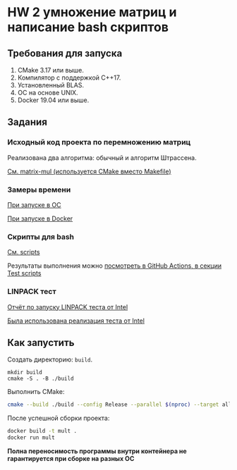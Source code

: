 # HW 2 умножение матриц и написание bash скриптов

## Требования для запуска

1. CMake 3.17 или выше.
2. Компилятор с поддержкой C++17.
3. Установленный BLAS.
4. ОС на основе UNIX.
5. Docker 19.04 или выше.

## Задания

### Исходный код проекта по перемножению матриц

Реализована два алгоритма: обычный и алгоритм Штрассена.

[См. matrix-mul (используется CMake вместо Makefile)](matrix-mul)

### Замеры времени

[При запуске в ОС](reports/native_os_test.txt)

[При запуске в Docker](reports/docker_test.txt)

### Скрипты для bash

[См. scripts](scripts/scripts.sh)

Результаты выполнения можно [посмотреть в GitHub Actions, в секции Test scripts](https://github.com/KernelA/made-hpc-hw2/actions/workflows/build.yaml)

### LINPACK тест

[Отчёт по запуску LINPACK теста от Intel](reports/linpack.txt)

[Была использована реализация теста от Intel](https://software.intel.com/content/www/us/en/develop/articles/intel-mkl-benchmarks-suite.html)

## Как запустить

Создать директорию: `build`.
```
mkdir build
cmake -S . -B ./build
```

Выполнить CMake:
```bash
cmake --build ./build --config Release --parallel $(nproc) --target all
```

После успешной сборки проекта:
```bash
docker build -t mult .
docker run mult
```

**Полна переносимость программы внутри контейнера не гарантируется при сборке на разных ОС**